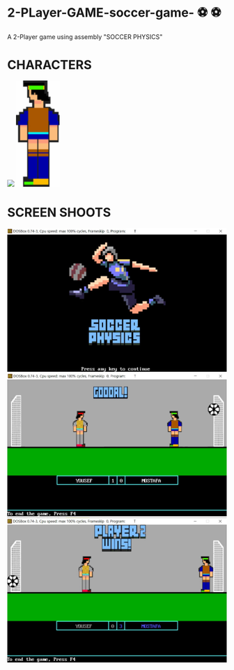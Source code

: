 # 2-PLayer-GAME-soccer-game- :soccer: :soccer:
A 2-Player game using assembly 
"SOCCER PHYSICS"

# CHARACTERS 
<p float="left">
  <img src="src="GAME_GUI/player1.bmp" width="100" />
  <img src="GAME_GUI/player2.bmp" width="100" /> 
</p>


# SCREEN SHOOTS
<img src="SCREAN_SHOOTS/STARTSCREAN.jpg">

<img src= "SCREAN_SHOOTS/GOOOAL.jpg">

<img src= "SCREAN_SHOOTS/PLAYER_WINNER.jpg">

